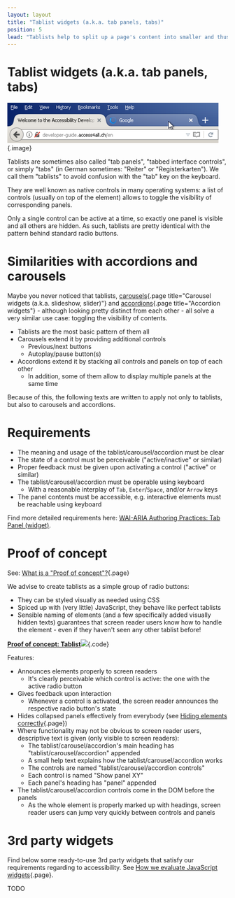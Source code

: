 ```yaml
---
layout: layout
title: "Tablist widgets (a.k.a. tab panels, tabs)"
position: 5
lead: "Tablists help to split up a page's content into smaller and thus more digestible parts which can be toggled visible one at a time. They can be thought of as \"small pages inside a page\"."
---
```


# Tablist widgets (a.k.a. tab panels, tabs)

![Tablist in Firefox](_media/tablist-in-firefox.png){.image}

Tablists are sometimes also called "tab panels", "tabbed interface controls", or simply "tabs" (in German sometimes: "Reiter" or "Registerkarten"). We call them "tablists" to avoid confusion with the "tab" key on the keyboard.

They are well known as native controls in many operating systems: a list of controls (usually on top of the element) allows to toggle the visibility of corresponding panels.

Only a single control can be active at a time, so exactly one panel is visible and all others are hidden. As such, tablists are pretty identical with the pattern behind standard radio buttons.

# Similarities with accordions and carousels

Maybe you never noticed that tablists, [carousels](/part--examples-of-accessibility-patterns---introduction/interactive-javascript-and-widgets/carousel-widgets--a-k-a--slideshow--slider-){.page title="Carousel widgets (a.k.a. slideshow, slider)"} and [accordions](/part--examples-of-accessibility-patterns---introduction/interactive-javascript-and-widgets/accordion-widgets){.page title="Accordion widgets"} - although looking pretty distinct from each other - all solve a very similar use case: toggling the visibility of contents.

- Tablists are the most basic pattern of them all
- Carousels extend it by providing additional controls
    - Previous/next buttons
    - Autoplay/pause button(s)
- Accordions extend it by stacking all controls and panels on top of each other
    - In addition, some of them allow to display multiple panels at the same time

Because of this, the following texts are written to apply not only to tablists, but also to carousels and accordions.

# Requirements

- The meaning and usage of the tablist/carousel/accordion must be clear
- The state of a control must be perceivable ("active/inactive" or similar)
- Proper feedback must be given upon activating a control ("active" or similar)
- The tablist/carousel/accordion must be operable using keyboard
    - With a reasonable interplay of `Tab`, `Enter`/`Space`, and/or `Arrow` keys
- The panel contents must be accessible, e.g. interactive elements must be reachable using keyboard

Find more detailed requirements here: [WAI-ARIA Authoring Practices: Tab Panel (widget)](https://www.w3.org/TR/2013/WD-wai-aria-practices-20130307/#tabpanel).

# Proof of concept

See: [What is a "Proof of concept"?](/part--examples-of-accessibility-patterns---introduction/interactive-javascript-and-widgets/what-is-a-proof-of-concept){.page}

We advise to create tablists as a simple group of radio buttons:

- They can be styled visually as needed using CSS
- Spiced up with (very little) JavaScript, they behave like perfect tablists
- Sensible naming of elements (and a few specifically added visually hidden texts) guarantees that screen reader users know how to handle the element - even if they haven't seen any other tablist before!

[**Proof of concept: Tablist**![](https://s3-us-west-2.amazonaws.com/i.cdpn.io/1279260.EbowWN.small.349ada9a-1e12-4e68-b335-cd48e77ade4a.png)](https://codepen.io/accessibility-developer-guide/pen/EbowWN){.code}

Features:

- Announces elements properly to screen readers
    - It's clearly perceivable which control is active: the one with the active radio button
- Gives feedback upon interaction
    - Whenever a control is activated, the screen reader announces the respective radio button's state
- Hides collapsed panels effectively from everybody (see [Hiding elements correctly](/part--examples-of-accessibility-patterns---introduction/hiding-elements-correctly){.page})
- Where functionality may not be obvious to screen reader users, descriptive text is given (only visible to screen readers):
    - The tablist/carousel/accordion's main heading has "tablist/carousel/accordion" appended
    - A small help text explains how the tablist/carousel/accordion works
    - The controls are named "tablist/carousel/accordion controls"
    - Each control is named "Show panel XY"
    - Each panel's heading has "panel" appended
- The tablist/carousel/accordion controls come in the DOM before the panels
    - As the whole element is properly marked up with headings, screen reader users can jump very quickly between controls and panels

# 3rd party widgets

Find below some ready-to-use 3rd party widgets that satisfy our requirements regarding to accessibility. See [How we evaluate JavaScript widgets](/part--examples-of-accessibility-patterns---introduction/interactive-javascript-and-widgets/how-we-evaluate-javascript-widgets){.page}.

TODO